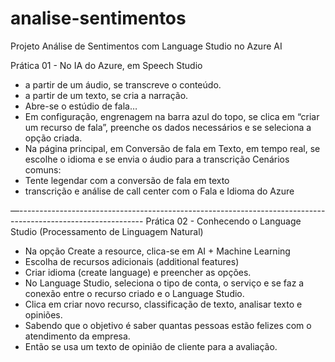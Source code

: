 # analise-sentimentos
Projeto Análise de Sentimentos com Language Studio no Azure AI

Prática 01 - No IA do Azure, em Speech Studio
- a partir de um áudio, se transcreve o conteúdo.
- a partir de um texto, se cria a narração.
- Abre-se o estúdio de fala…
- Em configuração, engrenagem na barra azul do topo, se clica em “criar um recurso de fala”, preenche os dados necessários e se seleciona a opção criada.
- Na página principal, em Conversão de fala em Texto, em tempo real, se escolhe o idioma e se envia o áudio para a transcrição
Cenários comuns:
- Tente legendar com a conversão de fala em texto
- transcrição e análise de call center com o Fala e Idioma do Azure

—-------------------------------------------------------------------------------------------------------------
Prática 02 - Conhecendo o Language Studio (Processamento de Linguagem Natural)
- Na opção Create a resource, clica-se em AI + Machine Learning
- Escolha de recursos adicionais (additional features)
- Criar idioma (create language) e preencher as opções.
- No Language Studio, seleciona o tipo de conta, o serviço e se faz a conexão entre o recurso criado e o Language Studio.
- Clica em criar novo recurso, classificação de texto, analisar texto e opiniões. 
- Sabendo que o objetivo é saber quantas pessoas estão felizes com o atendimento da empresa.
- Então se usa um texto de opinião de cliente para a avaliação.

